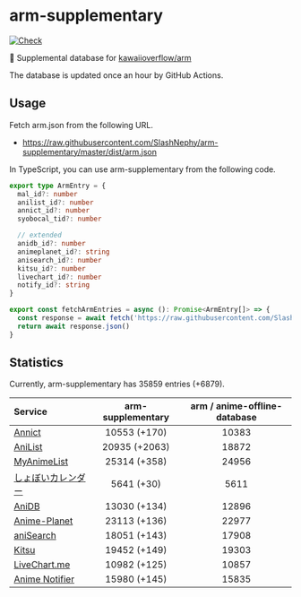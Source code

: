 # arm-supplementary

[![Check](https://github.com/SlashNephy/arm-supplementary/actions/workflows/check-node.yml/badge.svg)](https://github.com/SlashNephy/arm-supplementary/actions/workflows/check-node.yml)

💊 Supplemental database for [kawaiioverflow/arm](https://github.com/kawaiioverflow/arm)

The database is updated once an hour by GitHub Actions.

## Usage

Fetch arm.json from the following URL.

- https://raw.githubusercontent.com/SlashNephy/arm-supplementary/master/dist/arm.json

In TypeScript, you can use arm-supplementary from the following code.

```TypeScript
export type ArmEntry = {
  mal_id?: number
  anilist_id?: number
  annict_id?: number
  syobocal_tid?: number

  // extended
  anidb_id?: number
  animeplanet_id?: string
  anisearch_id?: number
  kitsu_id?: number
  livechart_id?: number
  notify_id?: string
}

export const fetchArmEntries = async (): Promise<ArmEntry[]> => {
  const response = await fetch('https://raw.githubusercontent.com/SlashNephy/arm-supplementary/master/dist/arm.json')
  return await response.json()
}
```

## Statistics

Currently, arm-supplementary has 35859 entries (+6879).

| Service                                     | arm-supplementary | arm / anime-offline-database |
| :------------------------------------------ | :---------------: | :--------------------------: |
| [Annict](https://annict.com)                |   10553 (+170)    |            10383             |
| [AniList](https://anilist.co)               |   20935 (+2063)   |            18872             |
| [MyAnimeList](https://myanimelist.net)      |   25314 (+358)    |            24956             |
| [しょぼいカレンダー](https://cal.syoboi.jp) |    5641 (+30)     |             5611             |
| [AniDB](https://anidb.net)                  |   13030 (+134)    |            12896             |
| [Anime-Planet](https://anime-planet.com)    |   23113 (+136)    |            22977             |
| [aniSearch](https://anisearch.com)          |   18051 (+143)    |            17908             |
| [Kitsu](https://kitsu.io)                   |   19452 (+149)    |            19303             |
| [LiveChart.me](https://livechart.me)        |   10982 (+125)    |            10857             |
| [Anime Notifier](https://notify.moe)        |   15980 (+145)    |            15835             |
